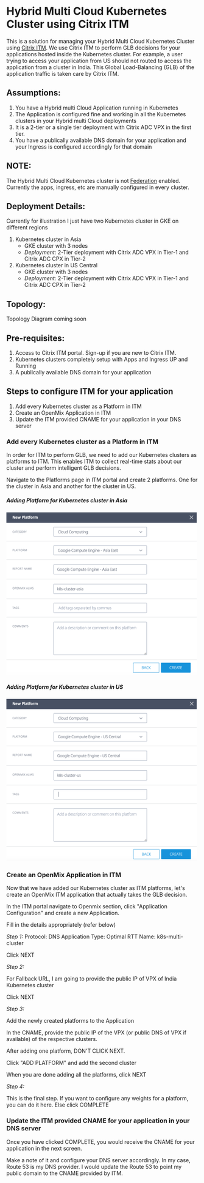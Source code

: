 # Hybrid Multi Cloud Kubernetes Cluster using Citrix ITM
This is a solution for managing your Hybrid Multi Cloud Kubernetes Cluster using [Citrix
ITM](https://www.citrix.com/en-in/products/citrix-intelligent-traffic-management/). We use Citrix ITM to perform GLB
decisions for your applications hosted inside the Kubernetes cluster. 
For example, a user trying to access your application from US should not routed to access the application from a cluster
in India. This Global Load-Balancing (GLB) of the application traffic is taken care by Citrix ITM.


## Assumptions:
1. You have a Hybrid multi Cloud Application running in Kubernetes
2. The Application is configured fine and working in all the Kubernetes clusters in your Hybrid multi Cloud deployments
3. It is a 2-tier or a single tier deployment with Citrix ADC VPX in the first tier.
4. You have a publically available DNS domain for your application and your Ingress is configured accordingly for that
domain

## NOTE:
The Hybrid Multi Cloud Kubernetes cluster is not
[Federation](https://kubernetes.io/docs/concepts/cluster-administration/federation/) enabled. Currently the apps, ingress, etc are manually
configured in every cluster.

## Deployment Details:
Currently for illustration I just have two Kubernetes cluster in GKE on different regions

1. Kubernetes cluster in Asia
    * GKE cluster with 3 nodes
    * *Deployment:* 2-Tier deployment with Citrix ADC VPX in Tier-1 and Citrix ADC CPX in Tier-2
2. Kubernetes cluster in US Central
    * GKE cluster with 3 nodes
    * *Deployment:* 2-Tier deployment with Citrix ADC VPX in Tier-1 and Citrix ADC CPX in Tier-2

## Topology:

Topology Diagram coming soon

## Pre-requisites:

1. Access to Citrix ITM portal. Sign-up if you are new to Citrix ITM.
2. Kubernetes clusters completely setup with Apps and Ingress UP and Running
3. A publically available DNS domain for your application


## Steps to configure ITM for your application

1. Add every Kubernetes cluster as a Platform in ITM
2. Create an OpenMix Application in ITM
3. Update the ITM provided CNAME for your application in your DNS server

### Add every Kubernetes cluster as a Platform in ITM

In order for ITM to perform GLB, we need to add our Kubernetes clusters as platforms to ITM. This enables ITM to collect
real-time stats about our cluster and perform intelligent GLB decisions.

Navigate to the Platforms page in ITM portal and create 2 platforms. One for the cluster in Asia and another for the
cluster in US.

##### Adding Platform for Kubernetes cluster in Asia

<img src="https://raw.githubusercontent.com/christus02/k8s-multicluster-ITM/master/images/platform-asia.png" width="500">

##### Adding Platform for Kubernetes cluster in US

<img src="https://raw.githubusercontent.com/christus02/k8s-multicluster-ITM/master/images/platform-us.png" width="500">

### Create an OpenMix Application in ITM

Now that we have added our Kubernetes cluster as ITM platforms, let's create an OpenMix ITM application that actually
takes the GLB decision. 

In the ITM portal navigate to Openmix section, click "Application Configuration" and create a new Application.

Fill in the details appropriately (refer below)

*Step 1:*
Protocol: DNS
Application Type: Optimal RTT
Name: k8s-multi-cluster

Click NEXT

*Step 2:*

For Fallback URL, I am going to provide the public IP of VPX of India Kubernetes cluster

Click NEXT

*Step 3:*

Add the newly created platforms to the Application

In the CNAME, provide the public IP of the VPX (or public DNS of VPX if available) of the respective clusters.

After adding one platform, DON'T CLICK NEXT.

Click "ADD PLATFORM" and add the second cluster

When you are done adding all the platforms, click NEXT

*Step 4:*

This is the final step. If you want to configure any weights for a platform, you can do it here. Else click COMPLETE

### Update the ITM provided CNAME for your application in your DNS server

Once you have clicked COMPLETE, you would receive the CNAME for your application in the next screen.

Make a note of it and configure your DNS server accordingly. In my case, Route 53 is my DNS provider. I would update the
Route 53 to point my public domain to the CNAME provided by ITM.


